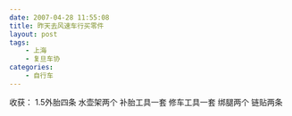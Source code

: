 ```yaml
---
date: 2007-04-28 11:55:08
title: 昨天去风速车行买零件
layout: post
tags:
    - 上海
    - 复旦车协
categories:
    - 自行车
---
```

收获：
1.5外胎四条
水壶架两个
补胎工具一套
修车工具一套
绑腿两个
链贴两条
